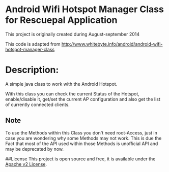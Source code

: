 Android Wifi Hotspot Manager Class for Rescuepal Application
=============================================================
This project is originally created during August-september 2014

This code is adapted from 
http://www.whitebyte.info/android/android-wifi-hotspot-manager-class

Description:
============
A simple java class to work with the Android Hotspot.

With this class you can check the current Status of the Hotspot, enable/disable it, get/set the current AP configuration and also get the list of currently connected clients.

## Note
To use the Methods within this Class you don't need root-Access, just in case you are wondering why some Methods may not work.
This is due the Fact that most of the API used within those Methods is unofficial API and may be deprecated by now.

##License
This project is open source and free, it is available under the [Apache v2 License](http://www.apache.org/licenses/LICENSE-2.0.html).
